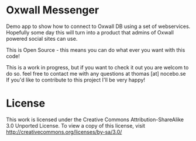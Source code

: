 Oxwall Messenger
========================

Demo app to show how to connect to Oxwall DB using a set of webservices. Hopefully some day this will turn into a product that admins of Oxwall powered social sites can use.

This is Open Source - this means you can do what ever you want with this code! 

This is a work in progress, but if you want to check it out you are welcom to do so. feel free to contact me with any questions at thomas [at] nocebo.se If you'd like to contribute to this project I'll be very happy!


License
========================
This work is licensed under the Creative Commons Attribution-ShareAlike 3.0 Unported License. To view a copy of this license, visit http://creativecommons.org/licenses/by-sa/3.0/





